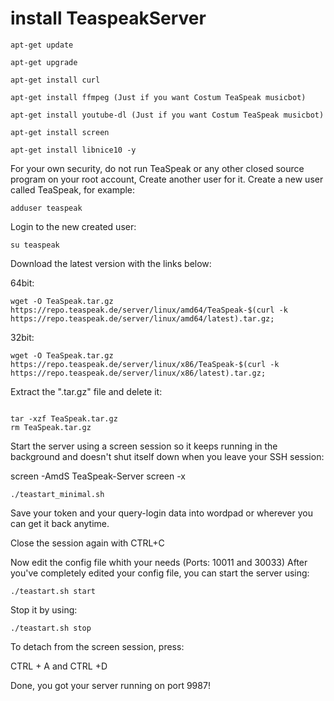 # install TeaspeakServer
```
apt-get update
```
```
apt-get upgrade
```
```
apt-get install curl
```
```
apt-get install ffmpeg (Just if you want Costum TeaSpeak musicbot)
```
```
apt-get install youtube-dl (Just if you want Costum TeaSpeak musicbot)
```
```
apt-get install screen
```
```
apt-get install libnice10 -y
```
For your own security, do not run TeaSpeak or any other closed source program on your root account,
Create another user for it.
Create a new user called TeaSpeak, for example:

```
adduser teaspeak
```
Login to the new created user:
```
su teaspeak
```
Download the latest version with the links below:

64bit:

```
wget -O TeaSpeak.tar.gz https://repo.teaspeak.de/server/linux/amd64/TeaSpeak-$(curl -k https://repo.teaspeak.de/server/linux/amd64/latest).tar.gz;
```
32bit:

```
wget -O TeaSpeak.tar.gz https://repo.teaspeak.de/server/linux/x86/TeaSpeak-$(curl -k https://repo.teaspeak.de/server/linux/x86/latest).tar.gz;
```

Extract the ".tar.gz" file and delete it:
```

tar -xzf TeaSpeak.tar.gz
rm TeaSpeak.tar.gz
```

Start the server using a screen session so it keeps running in the background and doesn't shut itself down when you leave your SSH session:

screen -AmdS TeaSpeak-Server
screen -x

```
./teastart_minimal.sh
```
Save your token and your query-login data into wordpad or wherever you can get it back anytime.

Close the session again with CTRL+C

Now edit the config file whith your needs (Ports: 10011 and 30033)
After you've completely edited your config file, you can start the server using:

```
./teastart.sh start
```
Stop it by using:
```
./teastart.sh stop
```
To detach from the screen session, press:

CTRL + A and CTRL +D

Done, you got your server running on port 9987!
